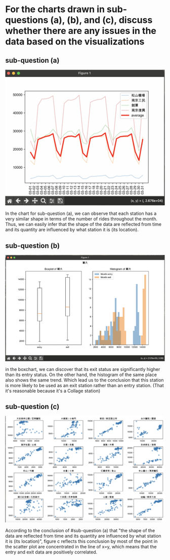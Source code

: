 # For the charts drawn in sub-questions (a), (b), and (c), discuss whether there are any issues in the data based on the visualizations

## sub-question (a)

![figure of problem 1 a](./fig/_a.png)

In the chart for sub-question (a), we can observe that each station has a very similar shape in terms of the number of rides throughout the month. Thus, we can easily infer that the shape of the data are reflected from time and its quantity are influenced by what station it is (its location).

## sub-question (b)

![figure of problem 1 b](./fig/_b.png)

in the boxchart, we can discover that its exit status are significantly higher than its entry status.
On the other hand, the histogram of the same place also shows the same trend. Which lead us to the conclusion that this station is more likely to be used as an exit station rather than an entry station. (That it's reasonable because it's a Collage station)

## sub-question (c)

![figure of problem 1 c](./fig/_c.png)

According to the conclusion of #sub-question (a) that "the shape of the data are reflected from time and its quantity are influenced by what station it is (its location)", figure c reflects this conclusion by most of the point in the scatter plot are concentrated in the line of x=y, which means that the entry and exit data are positively correlated.
